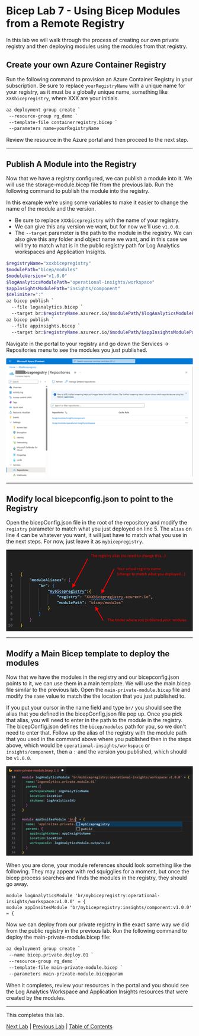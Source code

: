 # Bicep Lab 7 - Using Bicep Modules from a Remote Registry

In this lab we will walk through the process of creating our own private registry and then deploying modules using the modules from that registry.

## Create your own Azure Container Registry

Run the following command to provision an Azure Container Registry in your subscription.  Be sure to replace `yourRegistryName` with a unique name for your registry, as it must be a globally unique name, something like `XXXbicepregistry`, where XXX are your initials.

```bash
az deployment group create `
 --resource-group rg_demo `
 --template-file containerregistry.bicep `
 --parameters name=yourRegistryName
```

Review the resource in the Azure portal and then proceed to the next step.

---

## Publish A Module into the Registry

Now that we have a registry configured, we can publish a module into it.  We will use the storage-module.bicep file from the previous lab.  Run the following command to publish the module into the registry.

In this example we're using some variables to make it easier to change the name of the module and the version.

- Be sure to replace `XXXbicepregistry` with the name of your registry.
- We can give this any version we want, but for now we'll use `v1.0.0`.
- The `--target` parameter is the path to the module in the registry.  We can also give this any folder and object name we want, and in this case we will try to match what is in the public registry path for Log Analytics workspaces and Application Insights.

``` bash
$registryName="xxxbicepregistry"
$modulePath="bicep/modules"
$moduleVersion="v1.0.0"
$logAnalyticsModulePath="operational-insights/workspace"
$appInsightsModulePath="insights/component"
$delimiter=":"
az bicep publish `
  --file loganalytics.bicep `
  --target br:$registryName.azurecr.io/$modulePath/$logAnalyticsModulePath$delimiter$moduleVersion
az bicep publish `
  --file appinsights.bicep `
  --target br:$registryName.azurecr.io/$modulePath/$appInsightsModulePath$delimiter$moduleVersion

```

Navigate in the portal to your registry and go down the Services -> Repositories menu to see the modules you just published.

![Bicep Registry](img/BicepRegistry_01.png)

---

## Modify local bicepconfig.json to point to the Registry

Open the bicepConfig.json file in the root of the repository and modify the `registry` parameter to match what you just deployed on line 5.  The `alias` on line 4 can be whatever you want, it will just have to match what you use in the next steps.  For now, just leave it as `mybicepregistry`.

![Bicep Config](img/BicepConfig_01.png)

---

## Modify a Main Bicep template to deploy the modules

Now that we have the modules in the registry and our bicepconfig.json points to it, we can use them in a main template.  We will use the main.bicep file similar to the previous lab.  Open the `main-private-module.bicep` file and modify the `name` value to match the the location that you just published to.

If you put your cursor in the name field and type `br/` you should see the alias that you defined in the bicepConfig.json file pop up.  Once you pick that alias, you will need to enter in the path to the module in the registry. The bicepConfig.json defines the `bicep/modules` path for you, so we don't need to enter that. Follow up the alias of the registry with the module path that you used in the command above where you published then in the steps above, which would be `operational-insights/workspace` or `insights/component`, then a `:` and the version you published, which should be `v1.0.0`.

![Bicep Registry](img/MainPrivate_01.png)

When you are done, your module references should look something like the following.  They may appear with red squigglies for a moment, but once the bicep process searches and finds the modules in the registry, they should go away.

``` bicep
module logAnalyticsModule 'br/mybicepregistry:operational-insights/workspace:v1.0.0' = {
module appInsitesModule 'br/mybicepregistry:insights/component:v1.0.0' = {
```

Now we can deploy from our private registry in the exact same way we did from the public registry in the previous lab.  Run the following command to deploy the main-private-module.bicep file:

``` bash
az deployment group create `
 --name bicep.private.deploy.01 `
 --resource-group rg_demo `
 --template-file main-private-module.bicep `
 --parameters main-private-module.bicepparam

```

When it completes, review your resources in the portal and you should see the Log Analytics Workspace and Application Insights resources that were created by the modules.

<!-- ------------------------------------------------------------------------------------------ -->
---

This completes this lab.

[Next Lab](../08_Deploy_Targets/readme.md) | [Previous Lab](../06_Modules/readme.md) | [Table of Contents](./readme.md)
